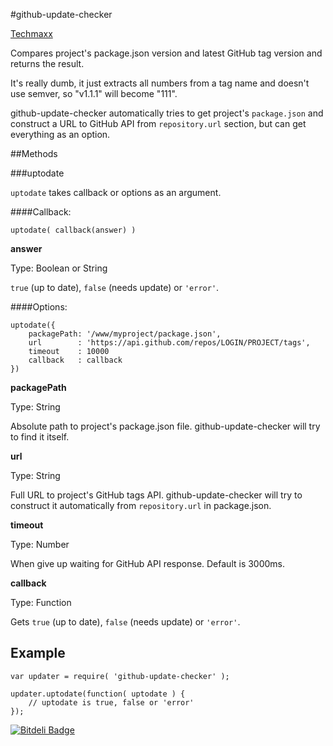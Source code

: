 #github-update-checker

[Techmaxx](https://techmaxx.io)

Compares project's package.json version and latest GitHub tag version and returns the result.

It's really dumb, it just extracts all numbers from a tag name and doesn't use semver, so "v1.1.1" will become "111".

github-update-checker automatically tries to get project's `package.json` and construct a URL to GitHub API from `repository.url` section, but can get everything as an option.


##Methods

###uptodate

`uptodate` takes callback or options as an argument.

####Callback:

```
uptodate( callback(answer) )
```

**answer**

Type: Boolean or String

`true` (up to date), `false` (needs update) or `'error'`.


####Options:
```
uptodate({
    packagePath: '/www/myproject/package.json',
    url        : 'https://api.github.com/repos/LOGIN/PROJECT/tags',
    timeout    : 10000
    callback   : callback
})
```

**packagePath**

Type: String

Absolute path to project's package.json file. github-update-checker will try to find it itself.

**url**

Type: String

Full URL to project's GitHub tags API. github-update-checker will try to construct it automatically from `repository.url` in package.json.

**timeout**

Type: Number

When give up waiting for GitHub API response. Default is 3000ms.

**callback**

Type: Function

Gets `true` (up to date), `false` (needs update) or `'error'`.


Example
-------

```
var updater = require( 'github-update-checker' );

updater.uptodate(function( uptodate ) {
    // uptodate is true, false or 'error'
});
```


[![Bitdeli Badge](https://d2weczhvl823v0.cloudfront.net/clexit/github-update-checker/trend.png)](https://bitdeli.com/free "Bitdeli Badge")
